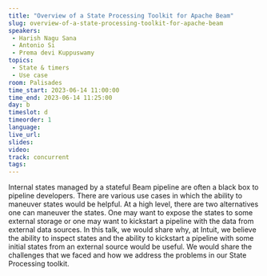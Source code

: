 ```yaml
---
title: "Overview of a State Processing Toolkit for Apache Beam"
slug: overview-of-a-state-processing-toolkit-for-apache-beam
speakers:
 - Harish Nagu Sana
 - Antonio Si
 - Prema devi Kuppuswamy
topics:
 - State & timers
 - Use case
room: Palisades
time_start: 2023-06-14 11:00:00
time_end: 2023-06-14 11:25:00
day: b
timeslot: d
timeorder: 1
language: 
live_url: 
slides: 
video: 
track: concurrent
tags:
---
```


Internal states managed by a stateful Beam pipeline are often a black box to pipeline developers. There are various use cases in which the ability to maneuver states would be helpful. At a high level, there are two alternatives one can maneuver the states. One may want to expose the states to some external storage or one may want to kickstart a pipeline with the data from external data sources. In this talk, we would share why, at Intuit, we believe the ability to inspect states and the ability to kickstart a pipeline with some initial states from an external source would be useful. We would share the challenges that we faced and how we address the problems in our State Processing toolkit.